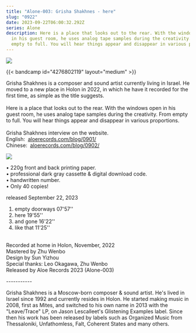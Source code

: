 ```yaml
---
title: "Alone-003: Grisha Shakhnes - here"
slug: "0922"
date: 2023-09-22T06:00:32.292Z
series: Alone
description: Here is a place that looks out to the rear. With the windows open
  in his guest room, he uses analog tape samples during the creativity. From
  empty to full. You will hear things appear and disappear in various proporti
---
```

![](/images/uploads/alone003.png)

{{< bandcamp id="4276802119" layout="medium" >}}

Grisha Shakhnes is a composer and sound artist currently living in Israel. He moved to a new place in Holon in 2022, in which he have it recorded for the first time, as simple as the title suggests. \
\
Here is a place that looks out to the rear. With the windows open in his guest room, he uses analog tape samples during the creativity. From empty to full. You will hear things appear and disappear in various proportions. \
\
Grisha Shakhnes interview on the website. \
English:  [aloerecords.com/blog/0901/](https://aloerecords.com/blog/0901/) \
Chinese:  [aloerecords.com/blog/0902/](https://aloerecords.com/blog/0902/)

![](/images/uploads/l1126880.png)

• 220g front and back printing paper. \
• professional dark gray cassette & digital download code.\
• handwritten number. \
• Only 40 copies! 

released September 22, 2023 

1. empty doorways 07'57''
2. here 19'55''
3. and gone 16'22''
4. like that 11'25''

\
Recorded at home in Holon, November, 2022 \
Mastered by Zhu Wenbo \
Design by Sun Yizhou \
Special thanks: Leo Okagawa, Zhu Wenbo \
Released by Aloe Records 2023 (Alone-003)  

\----------- 

Grisha Shakhnes is a Moscow-born composer & sound artist. He's lived in Israel since 1992 and currently resides in Holon. He started making music in 2008, first as Mites, and switched to his own name in 2013 with the "Leave/Trace" LP, on Jason Lescalleet's Glistening Examples label. Since then his work has been released by labels such as Organized Music from Thessaloniki, Unfathomless, Falt, Coherent States and many others.